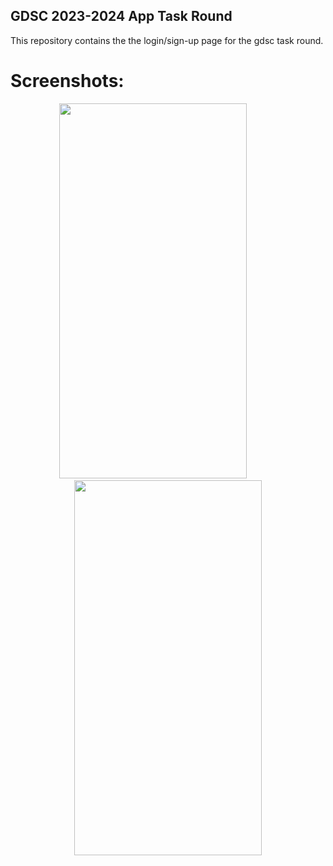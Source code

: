 ## GDSC 2023-2024 App Task Round

This repository contains the the login/sign-up page for the gdsc task round.

# Screenshots:

<div align="center"><img src="https://github.com/darkCoder001/gdsc_app_task_23-24/assets/119613110/73ca18a0-e15c-4d91-8d28-7a2e6de70db0" width="300" height="600"> &nbsp; &nbsp; &nbsp; &nbsp; &nbsp; &nbsp; <img src="https://github.com/darkCoder001/gdsc_app_task_23-24/assets/119613110/0c988ac5-1a66-41ae-b468-dfb6287102ab" width="300" height="600"></div>
